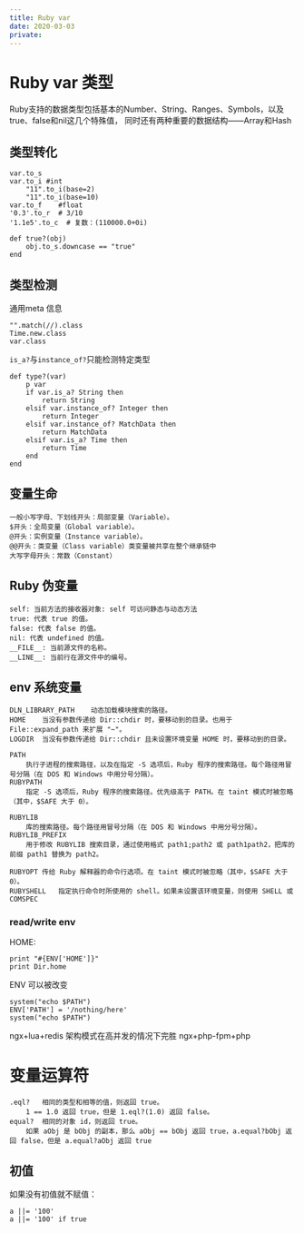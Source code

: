 ```yaml
---
title: Ruby var
date: 2020-03-03
private: 
---
```

# Ruby var 类型
Ruby支持的数据类型包括基本的Number、String、Ranges、Symbols，以及true、false和nil这几个特殊值，
同时还有两种重要的数据结构——Array和Hash

## 类型转化
    var.to_s
    var.to_i #int
        "11".to_i(base=2)    
        "11".to_i(base=10)    
    var.to_f    #float
    '0.3'.to_r  # 3/10
    '1.1e5'.to_c  # 复数：(110000.0+0i)

    def true?(obj)
        obj.to_s.downcase == "true"
    end

## 类型检测
通用meta 信息

    "".match(//).class
    Time.new.class
    var.class

`is_a?`与`instance_of?`只能检测特定类型

    def type?(var)
        p var
        if var.is_a? String then
            return String
        elsif var.instance_of? Integer then
            return Integer
        elsif var.instance_of? MatchData then
            return MatchData
        elsif var.is_a? Time then
            return Time
        end
    end

## 变量生命
    一般小写字母、下划线开头：局部变量（Variable）。
    $开头：全局变量（Global variable）。
    @开头：实例变量（Instance variable）。
    @@开头：类变量（Class variable）类变量被共享在整个继承链中
    大写字母开头：常数（Constant）

## Ruby 伪变量

    self: 当前方法的接收器对象: self 可访问静态与动态方法
    true: 代表 true 的值。
    false: 代表 false 的值。
    nil: 代表 undefined 的值。
    __FILE__: 当前源文件的名称。
    __LINE__: 当前行在源文件中的编号。

## env 系统变量
    DLN_LIBRARY_PATH	动态加载模块搜索的路径。
    HOME	当没有参数传递给 Dir::chdir 时，要移动到的目录。也用于 File::expand_path 来扩展 "~"。
    LOGDIR	当没有参数传递给 Dir::chdir 且未设置环境变量 HOME 时，要移动到的目录。

    PATH	
        执行子进程的搜索路径，以及在指定 -S 选项后，Ruby 程序的搜索路径。每个路径用冒号分隔（在 DOS 和 Windows 中用分号分隔）。
    RUBYPATH	
        指定 -S 选项后，Ruby 程序的搜索路径。优先级高于 PATH。在 taint 模式时被忽略（其中，$SAFE 大于 0）。

    RUBYLIB	
        库的搜索路径。每个路径用冒号分隔（在 DOS 和 Windows 中用分号分隔）。
    RUBYLIB_PREFIX	
        用于修改 RUBYLIB 搜索目录，通过使用格式 path1;path2 或 path1path2，把库的前缀 path1 替换为 path2。

    RUBYOPT	传给 Ruby 解释器的命令行选项。在 taint 模式时被忽略（其中，$SAFE 大于 0）。
    RUBYSHELL	指定执行命令时所使用的 shell。如果未设置该环境变量，则使用 SHELL 或 COMSPEC

### read/write env
HOME:

    print "#{ENV['HOME']}"
    print Dir.home

ENV 可以被改变

    system("echo $PATH")
    ENV['PATH'] = '/nothing/here'
    system("echo $PATH")

ngx+lua+redis 架构模式在高并发的情况下完胜 ngx+php-fpm+php

# 变量运算符
    .eql?	相同的类型和相等的值，则返回 true。	
        1 == 1.0 返回 true，但是 1.eql?(1.0) 返回 false。
    equal?	相同的对象 id，则返回 true。	
        如果 aObj 是 bObj 的副本，那么 aObj == bObj 返回 true，a.equal?bObj 返回 false，但是 a.equal?aObj 返回 true

## 初值
如果没有初值就不赋值：

    a ||= '100'
    a ||= '100' if true